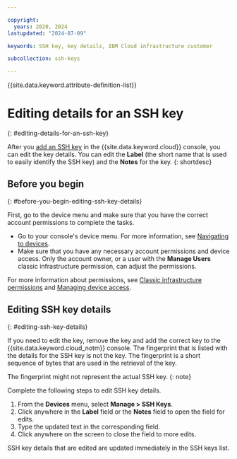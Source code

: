 ```yaml
---

copyright:
  years: 2020, 2024
lastupdated: "2024-07-09"

keywords: SSH key, key details, IBM Cloud infrastructure customer

subcollection: ssh-keys

---
```


{{site.data.keyword.attribute-definition-list}}

# Editing details for an SSH key
{: #editing-details-for-an-ssh-key}

After you [add an SSH key](/docs/ssh-keys?topic=ssh-keys-adding-an-ssh-key) in the {{site.data.keyword.cloud}} console, you can edit the key details. You can edit the **Label** (the short name that is used to easily identify the SSH key) and the **Notes** for the key.
{: shortdesc}

## Before you begin
{: #before-you-begin-editing-ssh-key-details}

First, go to the device menu and make sure that you have the correct account permissions to complete the tasks.

* Go to your console's device menu. For more information, see [Navigating to devices](/docs/virtual-servers?topic=virtual-servers-navigating-devices).
* Make sure that you have any necessary account permissions and device access. Only the account owner, or a user with the **Manage Users** classic infrastructure permission, can adjust the permissions.

For more information about permissions, see [Classic infrastructure permissions](/docs/virtual-servers?topic=virtual-servers-mngclassicinfra#how-classic-infra-permissions-work) and [Managing device access](/docs/virtual-servers?topic=virtual-servers-managing-device-access).

## Editing SSH key details
{: #editing-ssh-key-details}

If you need to edit the key, remove the key and add the correct key to the {{site.data.keyword.cloud_notm}} console. The fingerprint that is listed with the details for the SSH key is not the key. The fingerprint is a short sequence of bytes that are used in the retrieval of the key.

The fingerprint might not represent the actual SSH key.
{: note}

Complete the following steps to edit SSH key details.

1. From the **Devices** menu, select **Manage > SSH Keys**.
2. Click anywhere in the **Label** field or the **Notes** field to open the field for edits.
3. Type the updated text in the corresponding field.
4. Click anywhere on the screen to close the field to more edits.

SSH key details that are edited are updated immediately in the SSH keys list.
